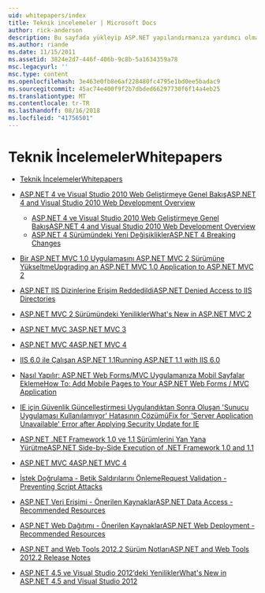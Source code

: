 ```yaml
---
uid: whitepapers/index
title: Teknik incelemeler | Microsoft Docs
author: rick-anderson
description: Bu sayfada yükleyip ASP.NET yapılandırmanıza yardımcı olması için ve güvenli, hızlı ve esnek ASP.NET uygulamaları yazmanıza yardımcı olmak amacıyla teknik incelemeler bulabilirsiniz.
ms.author: riande
ms.date: 11/15/2011
ms.assetid: 3824e2d7-446f-406b-9c8b-5a1634359a78
msc.legacyurl: ''
msc.type: content
ms.openlocfilehash: 3e463e0fb8e6af228480fc4795e1bd0ee5badac9
ms.sourcegitcommit: 45ac74e400f9f2b7dbded66297730f6f14a4eb25
ms.translationtype: MT
ms.contentlocale: tr-TR
ms.lasthandoff: 08/16/2018
ms.locfileid: "41756501"
---
```

<a name="whitepapers"></a><span data-ttu-id="7e631-103">Teknik İncelemeler</span><span class="sxs-lookup"><span data-stu-id="7e631-103">Whitepapers</span></span>
====================
- [<span data-ttu-id="7e631-104">Teknik İncelemeler</span><span class="sxs-lookup"><span data-stu-id="7e631-104">Whitepapers</span></span>](overview.md)
- [<span data-ttu-id="7e631-105">ASP.NET 4 ve Visual Studio 2010 Web Geliştirmeye Genel Bakış</span><span class="sxs-lookup"><span data-stu-id="7e631-105">ASP.NET 4 and Visual Studio 2010 Web Development Overview</span></span>](aspnet4/index.md)

    - [<span data-ttu-id="7e631-106">ASP.NET 4 ve Visual Studio 2010 Web Geliştirmeye Genel Bakış</span><span class="sxs-lookup"><span data-stu-id="7e631-106">ASP.NET 4 and Visual Studio 2010 Web Development Overview</span></span>](aspnet4/overview.md)
    - [<span data-ttu-id="7e631-107">ASP.NET 4 Sürümündeki Yeni Değişiklikler</span><span class="sxs-lookup"><span data-stu-id="7e631-107">ASP.NET 4 Breaking Changes</span></span>](aspnet4/breaking-changes.md)
- [<span data-ttu-id="7e631-108">Bir ASP.NET MVC 1.0 Uygulamasını ASP.NET MVC 2 Sürümüne Yükseltme</span><span class="sxs-lookup"><span data-stu-id="7e631-108">Upgrading an ASP.NET MVC 1.0 Application to ASP.NET MVC 2</span></span>](aspnet-mvc2-upgrade-notes.md)
- [<span data-ttu-id="7e631-109">ASP.NET IIS Dizinlerine Erişim Reddedildi</span><span class="sxs-lookup"><span data-stu-id="7e631-109">ASP.NET Denied Access to IIS Directories</span></span>](denied-access-to-iis-directories.md)
- [<span data-ttu-id="7e631-110">ASP.NET MVC 2 Sürümündeki Yenilikler</span><span class="sxs-lookup"><span data-stu-id="7e631-110">What's New in ASP.NET MVC 2</span></span>](what-is-new-in-aspnet-mvc.md)
- [<span data-ttu-id="7e631-111">ASP.NET MVC 3</span><span class="sxs-lookup"><span data-stu-id="7e631-111">ASP.NET MVC 3</span></span>](mvc3-release-notes.md)
- [<span data-ttu-id="7e631-112">ASP.NET MVC 4</span><span class="sxs-lookup"><span data-stu-id="7e631-112">ASP.NET MVC 4</span></span>](mvc4-beta-release-notes.md)
- [<span data-ttu-id="7e631-113">IIS 6.0 ile Çalışan ASP.NET 1.1</span><span class="sxs-lookup"><span data-stu-id="7e631-113">Running ASP.NET 1.1 with IIS 6.0</span></span>](aspnet-and-iis6.md)
- [<span data-ttu-id="7e631-114">Nasıl Yapılır: ASP.NET Web Forms/MVC Uygulamanıza Mobil Sayfalar Ekleme</span><span class="sxs-lookup"><span data-stu-id="7e631-114">How To: Add Mobile Pages to Your ASP.NET Web Forms / MVC Application</span></span>](add-mobile-pages-to-your-aspnet-web-forms-mvc-application.md)
- [<span data-ttu-id="7e631-115">IE için Güvenlik Güncelleştirmesi Uygulandıktan Sonra Oluşan 'Sunucu Uygulaması Kullanılamıyor' Hatasının Çözümü</span><span class="sxs-lookup"><span data-stu-id="7e631-115">Fix for 'Server Application Unavailable' Error after Applying Security Update for IE</span></span>](ms03-32-issue.md)
- [<span data-ttu-id="7e631-116">ASP.NET .NET Framework 1.0 ve 1.1 Sürümlerini Yan Yana Yürütme</span><span class="sxs-lookup"><span data-stu-id="7e631-116">ASP.NET Side-by-Side Execution of .NET Framework 1.0 and 1.1</span></span>](side-by-side-with-10.md)
- [<span data-ttu-id="7e631-117">ASP.NET MVC 4</span><span class="sxs-lookup"><span data-stu-id="7e631-117">ASP.NET MVC 4</span></span>](mvc4-release-notes.md)
- [<span data-ttu-id="7e631-118">İstek Doğrulama - Betik Saldırılarını Önleme</span><span class="sxs-lookup"><span data-stu-id="7e631-118">Request Validation - Preventing Script Attacks</span></span>](request-validation.md)
- [<span data-ttu-id="7e631-119">ASP.NET Veri Erişimi - Önerilen Kaynaklar</span><span class="sxs-lookup"><span data-stu-id="7e631-119">ASP.NET Data Access - Recommended Resources</span></span>](aspnet-data-access-content-map.md)
- [<span data-ttu-id="7e631-120">ASP.NET Web Dağıtımı - Önerilen Kaynaklar</span><span class="sxs-lookup"><span data-stu-id="7e631-120">ASP.NET Web Deployment - Recommended Resources</span></span>](aspnet-web-deployment-content-map.md)
- [<span data-ttu-id="7e631-121">ASP.NET and Web Tools 2012.2 Sürüm Notları</span><span class="sxs-lookup"><span data-stu-id="7e631-121">ASP.NET and Web Tools 2012.2 Release Notes</span></span>](aspnet-and-web-tools-20122-release-notes.md)
- [<span data-ttu-id="7e631-122">ASP.NET 4.5 ve Visual Studio 2012’deki Yenilikler</span><span class="sxs-lookup"><span data-stu-id="7e631-122">What's New in ASP.NET 4.5 and Visual Studio 2012</span></span>](whats-new-in-aspnet-45-and-visual-studio-2012.md)

